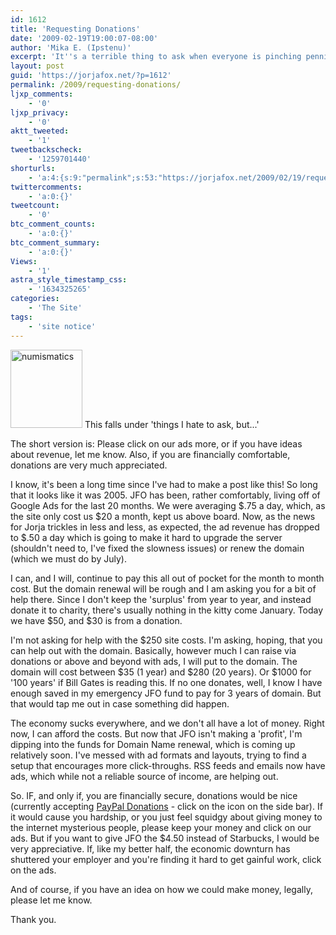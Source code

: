 ```yaml
---
id: 1612
title: 'Requesting Donations'
date: '2009-02-19T19:00:07-08:00'
author: 'Mika E. (Ipstenu)'
excerpt: 'It''s a terrible thing to ask when everyone is pinching pennies, but JFO needs a bit of a life preserver. If you can donate, it would be appreciated. If you can''t, please click on our ads.'
layout: post
guid: 'https://jorjafox.net/?p=1612'
permalink: /2009/requesting-donations/
ljxp_comments:
    - '0'
ljxp_privacy:
    - '0'
aktt_tweeted:
    - '1'
tweetbackscheck:
    - '1259701440'
shorturls:
    - 'a:4:{s:9:"permalink";s:53:"https://jorjafox.net/2009/02/19/requesting-donations/";s:7:"tinyurl";s:25:"http://tinyurl.com/azn2my";s:4:"isgd";s:18:"http://is.gd/5342H";s:5:"bitly";s:20:"http://bit.ly/6QS4LI";}'
twittercomments:
    - 'a:0:{}'
tweetcount:
    - '0'
btc_comment_counts:
    - 'a:0:{}'
btc_comment_summary:
    - 'a:0:{}'
Views:
    - '1'
astra_style_timestamp_css:
    - '1634325265'
categories:
    - 'The Site'
tags:
    - 'site notice'
---
```


<img src="//static.jorjafox.net/wordpress/2009/02/numismatics-115x125.png" alt="numismatics" title="numismatics" width="115" height="125" class="alignleft size-thumbnail wp-image-1613" /> This falls under 'things I hate to ask, but...'

The short version is: Please click on our ads more, or if you have ideas about revenue, let me know. Also, if you are financially comfortable, donations are very much appreciated.

I know, it's been a long time since I've had to make a post like this! So long that it looks like it was 2005.  JFO has been, rather comfortably, living off of Google Ads for the last 20 months.  We were averaging $.75 a day, which, as the site only cost us $20 a month, kept us above board.  Now, as the news for Jorja trickles in less and less, as expected, the ad revenue has dropped to $.50 a day which is going to make it hard to upgrade the server (shouldn't need to, I've fixed the slowness issues) or renew the domain (which we must do by July). 

I can, and I will, continue to pay this all out of pocket for the month to month cost. But the domain renewal will be rough and I am asking you for a bit of help there. Since I don't keep the 'surplus' from year to year, and instead donate it to charity, there's usually nothing in the kitty come January. Today we have $50, and $30 is from a donation. 

I'm not asking for help with the $250 site costs. I'm asking, hoping, that you can help out with the domain.  Basically, however much I can raise via donations or above and beyond with ads, I will put to the domain.  The domain will cost between $35 (1 year) and $280 (20 years). Or $1000 for '100 years' if Bill Gates is reading this.  If no one donates, well, I know I have enough saved in my emergency JFO fund to pay for 3 years of domain. But that would tap me out in case something did happen.

The economy sucks everywhere, and we don't all have a lot of money.  Right now, I can afford the costs. But now that JFO isn't making a 'profit', I'm dipping into the funds for Domain Name renewal, which is coming up relatively soon.  I've messed with ad formats and layouts, trying to find a setup that encourages more click-throughs.  RSS feeds and emails now have ads, which while not a reliable source of income, are helping out.

So. IF, and only if, you are financially secure, donations would be nice (currently accepting <a href="https://www.paypal.com/us/cgi-bin/webscr?cmd=_flow&SESSION=KEEciTDTffjGUeA8mGZpBo--d8_v4MM3yvmgkEpy1CBJLJIInqimny-r8PK&dispatch=5885d80a13c0db1f9fecf49521b3f5afc18ba9034b1c79cbd5929eac28412d99">PayPal Donations</a> - click on the icon on the side bar). If it would cause you hardship, or you just feel squidgy about giving money to the internet mysterious people, please keep your money and click on our ads. But if you want to give JFO the $4.50 instead of Starbucks, I would be very appreciative. If, like my better half, the economic downturn has shuttered your employer and you're finding it hard to get gainful work, click on the ads.

And of course, if you have an idea on how we could make money, legally, please let me know.

Thank you.